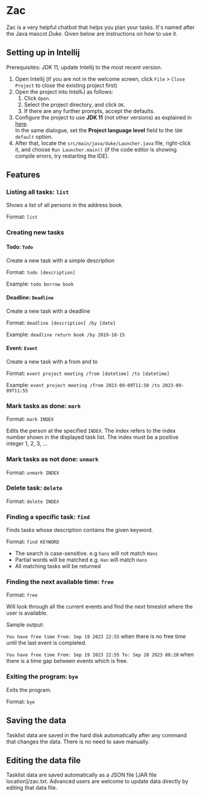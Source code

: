 # Zac

Zac is a very helpful chatbot that helps you plan your tasks. It's named after the Java mascot _Duke_. Given below are
instructions on how to use it.

## Setting up in Intellij

Prerequisites: JDK 11, update Intellij to the most recent version.

1. Open Intellij (if you are not in the welcome screen, click `File` > `Close Project` to close the existing project
   first)
1. Open the project into IntelliJ as follows:
    1. Click `Open`.
    1. Select the project directory, and click `OK`.
    1. If there are any further prompts, accept the defaults.
1. Configure the project to use **JDK 11** (not other versions) as explained
   in [here](https://www.jetbrains.com/help/idea/sdk.html#set-up-jdk).<br>
   In the same dialogue, set the **Project language level** field to the `SDK default` option.
3. After that, locate the `src/main/java/duke/Launcher.java` file, right-click it, and choose `Run Launcher.main()` (if
   the code editor is showing compile errors, try restarting the IDE).

## Features

### Listing all tasks: `list`

Shows a list of all persons in the address book.

Format: `list`

### Creating new tasks

#### Todo: `Todo`

Create a new task with a simple description

Format: `todo [description]`

Example: `todo borrow book`

#### Deadline: `Deadline`

Create a new task with a deadline

Format: `deadline [description] /by [date]`

Example: `deadline return book /by 2019-10-15`

#### Event: `Event`

Create a new task with a from and to

Format: `event project meeting /from [datetime] /to [datetime]`

Example: `event project meeting /from 2023-09-09T11:50 /to 2023-09-09T11:55`

### Mark tasks as done: `mark`

Format: `mark INDEX`

Edits the person at the specified `INDEX`. The index refers to the index number shown in the displayed task list. The
index must be a positive integer 1, 2, 3, …​

### Mark tasks as not done: `unmark`

Format: `unmark INDEX`

### Delete task: `delete`

Format: `delete INDEX`

### Finding a specific task: `find`

Finds tasks whose description contains the given keyword.

Format: `find KEYWORD`

- The search is case-sensitive. e.g `hans` will not match `Hans`
- Partial words will be matched e.g. `Han` will match `Hans`
- All matching tasks will be returned

### Finding the next available time: `free`

Format: `free`

Will look through all the current events and find the next timeslot where the user is available.

Sample output:

`You have free time From: Sep 19 2023 22:55` when there is no free time until the last event is completed.

`You have free time From: Sep 19 2023 22:55 To: Sep 20 2023 00:20` when there is a time gap between events which is
free.

### Exiting the program: `bye`

Exits the program.

Format: `bye`

## Saving the data

Tasklist data are saved in the hard disk automatically after any command that changes the data. There is no need to save
manually.

## Editing the data file

Tasklist data are saved automatically as a JSON file [JAR file location]/zac.txt. Advanced users are welcome to update
data directly by editing that data file.


